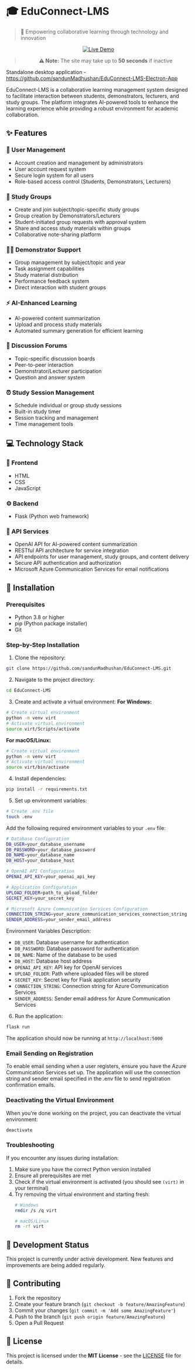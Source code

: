 # 🎓 EduConnect-LMS

> 🌟 Empowering collaborative learning through technology and innovation

<div align="center">

[![Live Demo](https://img.shields.io/badge/✨_Live_Demo-Click_Here-2ea44f?style=for-the-badge)](https://educonnect-lms.onrender.com/)

> **⚠️ Note:** The site may take up to **50 seconds** if inactive

</div>

Standalone desktop application - https://github.com/sandunMadhushan/EduConnect-LMS-Electron-App

EduConnect-LMS is a collaborative learning management system designed to facilitate interaction between students, demonstrators, lecturers, and study groups. The platform integrates AI-powered tools to enhance the learning experience while providing a robust environment for academic collaboration.

## ✨ Features

### 👥 User Management
- Account creation and management by administrators
- User account request system
- Secure login system for all users
- Role-based access control (Students, Demonstrators, Lecturers)

### 👥 Study Groups
- Create and join subject/topic-specific study groups
- Group creation by Demonstrators/Lecturers
- Student-initiated group requests with approval system
- Share and access study materials within groups
- Collaborative note-sharing platform

### 👨‍🏫 Demonstrator Support
- Group management by subject/topic and year
- Task assignment capabilities
- Study material distribution
- Performance feedback system
- Direct interaction with student groups

### ⚡ AI-Enhanced Learning
- AI-powered content summarization
- Upload and process study materials
- Automated summary generation for efficient learning

### 💬 Discussion Forums
- Topic-specific discussion boards
- Peer-to-peer interaction
- Demonstrator/Lecturer participation
- Question and answer system

### ⏰ Study Session Management
- Schedule individual or group study sessions
- Built-in study timer
- Session tracking and management
- Time management tools

## 💻 Technology Stack

### 🎨 Frontend
- HTML
- CSS
- JavaScript

### ⚙️ Backend
- Flask (Python web framework)

### 🔌 API Services
- OpenAI API for AI-powered content summarization
- RESTful API architecture for service integration
- API endpoints for user management, study groups, and content delivery
- Secure API authentication and authorization
- Microsoft Azure Communication Services for email notifications

## 🚀 Installation

### Prerequisites
- Python 3.8 or higher
- pip (Python package installer)
- Git

### Step-by-Step Installation

1. Clone the repository:
```bash
git clone https://github.com/sandunMadhushan/EduConnect-LMS.git
```

2. Navigate to the project directory:
```bash
cd EduConnect-LMS
```

3. Create and activate a virtual environment:
**For Windows:**
```bash
# Create virtual environment
python -m venv virt
# Activate virtual environment
source virt/Scripts/activate
```

**For macOS/Linux:**
```bash
# Create virtual environment
python -m venv virt
# Activate virtual environment
source virt/bin/activate
```

4. Install dependencies:
```bash
pip install -r requirements.txt
```

5. Set up environment variables:
```bash
# Create .env file
touch .env
```

Add the following required environment variables to your `.env` file:
```bash
# Database Configuration
DB_USER=your_database_username
DB_PASSWORD=your_database_password
DB_NAME=your_database_name
DB_HOST=your_database_host

# OpenAI API Configuration
OPENAI_API_KEY=your_openai_api_key

# Application Configuration
UPLOAD_FOLDER=path_to_upload_folder
SECRET_KEY=your_secret_key

# Microsoft Azure Communication Services Configuration
CONNECTION_STRING=your_azure_communication_services_connection_string
SENDER_ADDRESS=your_sender_email_address
```

Environment Variables Description:
- `DB_USER`: Database username for authentication
- `DB_PASSWORD`: Database password for authentication
- `DB_NAME`: Name of the database to be used
- `DB_HOST`: Database host address
- `OPENAI_API_KEY`: API key for OpenAI services
- `UPLOAD_FOLDER`: Path where uploaded files will be stored
- `SECRET_KEY`: Secret key for Flask application security
- `CONNECTION_STRING`: Connection string for Azure Communication Services
- `SENDER_ADDRESS`: Sender email address for Azure Communication Services

6. Run the application:
```bash
flask run
```

The application should now be running at `http://localhost:5000`

### Email Sending on Registration

To enable email sending when a user registers, ensure you have the Azure Communication Services set up. The application will use the connection string and sender email specified in the .env file to send registration confirmation emails.

### Deactivating the Virtual Environment
When you're done working on the project, you can deactivate the virtual environment:
```bash
deactivate
```

### Troubleshooting

If you encounter any issues during installation:

1. Make sure you have the correct Python version installed
2. Ensure all prerequisites are met
3. Check if the virtual environment is activated (you should see `(virt)` in your terminal)
4. Try removing the virtual environment and starting fresh:
   ```bash
   # Windows
   rmdir /s /q virt
   
   # macOS/Linux
   rm -rf virt
   ```

## 🔄 Development Status

This project is currently under active development. New features and improvements are being added regularly.

## 📩 Contributing

1. Fork the repository
2. Create your feature branch (`git checkout -b feature/AmazingFeature`)
3. Commit your changes (`git commit -m 'Add some AmazingFeature'`)
4. Push to the branch (`git push origin feature/AmazingFeature`)
5. Open a Pull Request

## 📜 License

This project is licensed under the **MIT License** - see the [LICENSE](LICENSE) file for details.
